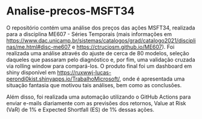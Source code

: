 # Analise-precos-MSFT34
O repositório contém uma análise dos preços das ações MSFT34, realizada para a disciplina ME607 - Séries Temporais (mais informações em https://www.dac.unicamp.br/sistemas/catalogos/grad/catalogo2021/disciplinas/me.html#disc-me607 e https://ctruciosm.github.io/ME607). Foi realizada uma análise através do ajuste de cerca de 80 modelos, seleção daqueles que passaram pelo diagnóstico e, por fim, uma validação cruzada via rolling window para compará-los. O produto final foi um dashboard em shiny disponível em https://ruxwwj-lucas-perondi0kist.shinyapps.io/TrabalhoMicrosoft/, onde é apresentada uma situação fantasia que motivou tais análises, bem como as conclusões.

Além disso, foi realizada uma automação utilizando o GitHub Actions para enviar e-mails diariamente com as previsões dos retornos, Value at Risk (VaR) de 1% e Expected Shortfall (ES) de 1% dessas ações.
